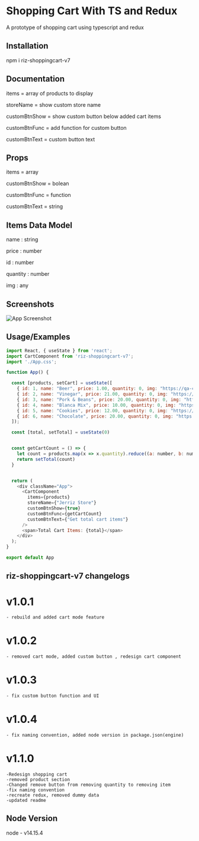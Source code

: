 # Shopping Cart With TS and Redux

A prototype of shopping cart using typescript and redux

## Installation

npm i riz-shoppingcart-v7

## Documentation

items  =  array of products to display 

storeName  =  show custom store name

customBtnShow  =  show custom button below added cart items

customBtnFunc  =  add function for custom button

customBtnText  =  custom button text

## Props

items =  array

customBtnShow  =  bolean

customBtnFunc  =  function

customBtnText  =  string


## Items Data Model

name : string

price : number

id : number

quantity : number

img : any

## Screenshots

![App Screenshot](https://i.ibb.co/RHJDv5z/vvv.png)


## Usage/Examples

```javascript
import React, { useState } from 'react';
import CartComponent from 'riz-shoppingcart-v7';
import './App.css';

function App() {

  const [products, setCart] = useState([
    { id: 1, name: "Beer", price: 1.00, quantity: 0, img: "https://qa-centralmain.s3.ap-southeast-1.amazonaws.com/market/57089256%20-%2001.jpg" },
    { id: 2, name: "Vinegar", price: 21.00, quantity: 0, img: "https://qa-centralmain.s3.ap-southeast-1.amazonaws.com/market/4806515630291-1.jpg" },
    { id: 3, name: "Pork & Beans", price: 20.00, quantity: 0, img: "https://qa-centralmain.s3.ap-southeast-1.amazonaws.com/market/119593-01.jpg" },
    { id: 4, name: "Blanca Mix", price: 10.00, quantity: 0, img: "https://qa-centralmain.s3.ap-southeast-1.amazonaws.com/market/4800552169066-01.jpg" },
    { id: 5, name: "Cookies", price: 12.00, quantity: 0, img: "https://qa-centralmain.s3.ap-southeast-1.amazonaws.com/market/4809014286044-01.jpg" },
    { id: 6, name: "Chocolate", price: 20.00, quantity: 0, img: "https://qa-centralmain.s3.ap-southeast-1.amazonaws.com/market/5902768865677-01.jpg" },
  ]);

  const [total, setTotal] = useState(0)


  const getCartCount = () => {
    let count = products.map(x => x.quantity).reduce((a: number, b: number) => a + b, 0)
    return setTotal(count)
  }


  return (
    <div className="App">
      <CartComponent
        items={products}
        storeName={"Jerriz Store"}
        customBtnShow={true}
        customBtnFunc={getCartCount}
        customBtnText={"Get total cart items"}
      />
      <span>Total Cart Items: {total}</span>
    </div>
  );
}

export default App

```


## riz-shoppingcart-v7 changelogs

  # v1.0.1 
    - rebuild and added cart mode feature

  # v1.0.2 
    - removed cart mode, added custom button , redesign cart component

  # v1.0.3 
    - fix custom button function and UI

  # v1.0.4 
    - fix naming convention, added node version in package.json(engine)

  # v1.1.0

    -Redesign shopping cart
    -removed product section
    -Changed remove button from removing quantity to removing item
    -fix naming convention
    -recreate redux, removed dummy data
    -updated readme

## Node Version
 node - v14.15.4